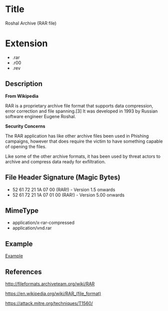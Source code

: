 # Title

Roshal Archive (RAR file)

# Extension

- .rar
- .r00
- .rev

## Description

**From Wikipedia**

RAR is a proprietary archive file format that supports data compression, error correction and file spanning.[3] It was developed in 1993 by Russian software engineer Eugene Roshal.

**Security Concerns**

The RAR application has like other archive files been used in Phishing campaigns, however that does require the victim to have something capable of opening the files.

Like some of the other archive formats, it has been used by threat actors to archive and compress data ready for exfiltration.

## File Header Signature (Magic Bytes)

- 52 61 72 21 1A 07 00 (RAR!) - Version 1.5 onwards
- 52 61 72 21 1A 07 01 00	(RAR!) - Version 5.00 onwards
 

## MimeType

- application/x-rar-compressed
- application/vnd.rar

## Example

[Example](/ExampleFiles/example.rar)

## References

http://fileformats.archiveteam.org/wiki/RAR

https://en.wikipedia.org/wiki/RAR_(file_format)

https://attack.mitre.org/techniques/T1560/

